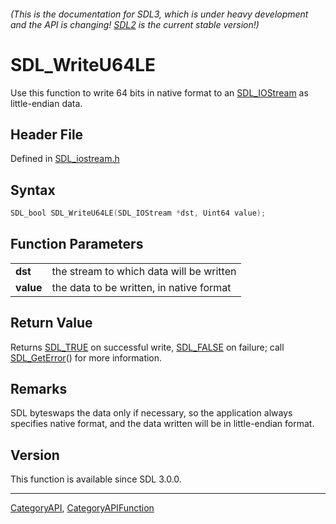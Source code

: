 ###### (This is the documentation for SDL3, which is under heavy development and the API is changing! [SDL2](https://wiki.libsdl.org/SDL2/) is the current stable version!)
# SDL_WriteU64LE

Use this function to write 64 bits in native format to an [SDL_IOStream](SDL_IOStream) as little-endian data.

## Header File

Defined in [SDL_iostream.h](https://github.com/libsdl-org/SDL/blob/main/include/SDL3/SDL_iostream.h)

## Syntax

```c
SDL_bool SDL_WriteU64LE(SDL_IOStream *dst, Uint64 value);

```

## Function Parameters

|               |                                          |
| ------------- | ---------------------------------------- |
| **dst**       | the stream to which data will be written |
| **value**     | the data to be written, in native format |

## Return Value

Returns [SDL_TRUE](SDL_TRUE) on successful write, [SDL_FALSE](SDL_FALSE) on
failure; call [SDL_GetError](SDL_GetError)() for more information.

## Remarks

SDL byteswaps the data only if necessary, so the application always
specifies native format, and the data written will be in little-endian
format.

## Version

This function is available since SDL 3.0.0.

----
[CategoryAPI](CategoryAPI), [CategoryAPIFunction](CategoryAPIFunction)

